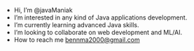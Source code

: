 - Hi, I’m @javaManiak
- I’m interested in any kind of Java applications development.
- I’m currently learning advanced Java skills.
- I’m looking to collaborate on web development and ML/AI.
- How to reach me bennma2000@gmail.com

<!---
javaManiak/javaManiak is a ✨ special ✨ repository because its `README.md` (this file) appears on your GitHub profile.
You can click the Preview link to take a look at your changes.
--->
